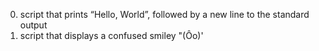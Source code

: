 0. script that prints “Hello, World”, followed by a new line to the standard output
1. script that displays a confused smiley "(Ôo)'

